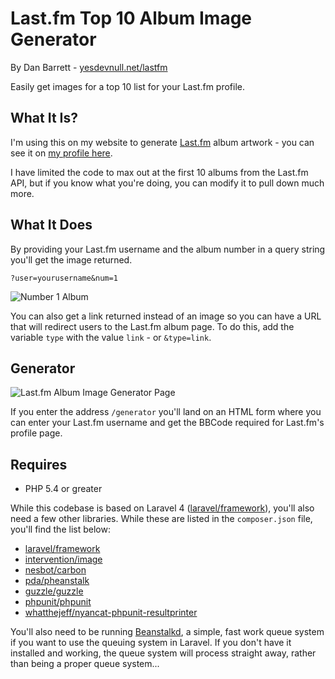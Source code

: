 # Last.fm Top 10 Album Image Generator
By Dan Barrett - [yesdevnull.net/lastfm](http://yesdevnull.net/lastfm)

Easily get images for a top 10 list for your Last.fm profile.

## What It Is?
I'm using this on my website to generate [Last.fm](http://www.last.fm) album artwork - you can see it on [my profile here](http://last.fm/user/yesdevnull).

I have limited the code to max out at the first 10 albums from the Last.fm API, but if you know what you're doing, you can modify it to pull down much more.

## What It Does
By providing your Last.fm username and the album number in a query string you'll get the image returned.

```
?user=yourusername&num=1
```

![Number 1 Album](http://yesdevnull.net/wp-content/uploads/2014/03/number-one.jpg)

You can also get a link returned instead of an image so you can have a URL that will redirect users to the Last.fm album page.  To do this, add the variable `type` with the value `link` - or `&type=link`.

## Generator

![Last.fm Album Image Generator Page](http://yesdevnull.net/wp-content/uploads/2014/03/generator.png)

If you enter the address `/generator` you'll land on an HTML form where you can enter your Last.fm username and get the BBCode required for Last.fm's profile page.

## Requires

* PHP 5.4 or greater

While this codebase is based on Laravel 4 ([laravel/framework](https://github.com/laravel/framework)), you'll also need a few other libraries.  While these are listed in the `composer.json` file, you'll find the list below:

* [laravel/framework](https://github.com/laravel/framework)
* [intervention/image](https://github.com/Intervention/image)
* [nesbot/carbon](https://github.com/briannesbitt/Carbon)
* [pda/pheanstalk](https://github.com/pda/pheanstalk)
* [guzzle/guzzle](https://github.com/guzzle/guzzle)
* [phpunit/phpunit](https://github.com/sebastianbergmann/phpunit)
* [whatthejeff/nyancat-phpunit-resultprinter](https://github.com/whatthejeff/nyancat-phpunit-resultprinter)

You'll also need to be running [Beanstalkd](http://kr.github.io/beanstalkd/), a simple, fast work queue system if you want to use the queuing system in Laravel.  If you don't have it installed and working, the queue system will process straight away, rather than being a proper queue system...
